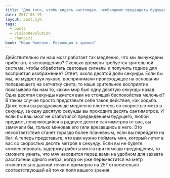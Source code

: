 ```yaml
---
title: "Для того, чтобы видеть настоящее, необходимо предвидеть будущее!"
date: 2017-05-19
layout: post.njk
tags:
  - posts
  - visionRevolution
  - changizi
book: "Марк Чангизи. Революция в зрении"
---
```


Действительно ли наш мозг работает так медленно, что мы вынуждены прибегать к ясновидению? Сколько времени требуется зрительной системе, чтобы обработать световые сигналы и получить годное для восприятия изображение? Ответ: около десятой доли секунды. Если бы мы, не мудрствуя лукаво, воспринимали происходящее на основании попадающего на сетчатку света, то наше зрительное восприятие показывало бы нам то, каким мир был одну десятую секунды назад. Одна десятая секунды кажется вам не стоящей беспокойства мелочью? В таком случае просто представьте себе такое действие, как ходьба. Даже если вы раздражающе медленно плететесь со скоростью метр в секунду, за одну десятую секунды вы проходите десять сантиметров. И если бы ваш мозг не озаботился предвидением будущего, любой предмет, появляющийся в радиусе десяти сантиметров от вас, вы замечали бы, только миновав его (или врезавшись в него. Это несоответствие станет гораздо более плачевным, если вы перейдете на бег. А теперь представьте, что вам нужно поймать мяч, который летит в вас со скоростью десять метров в секунду. Если вы не будете компенсировать задержку работы мозга при помощи предвидения, то сможете узнать, что мяч находится перед вами на удобном для захвата расстоянии одного метра, когда он уже переместится на метр относительно данной точки и примерно на 25° относительно соответствующей ей точки поля вашего зрения.
